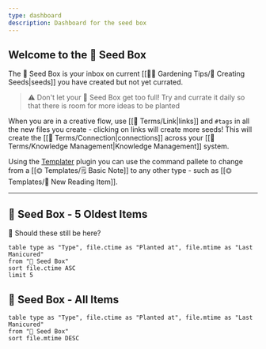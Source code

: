 ```yaml
---
type: dashboard
description: Dashboard for the seed box
---
```


## Welcome to the 🌱 Seed Box

The 🌱 Seed Box is your inbox on current [[👩‍🌾 Gardening Tips/🌱 Creating Seeds|seeds]] you have created but not yet currated.

> ⚠️ Don't let your 🌱 Seed Box get too full!  Try and currate it daily so that there is room for more ideas to be planted

When you are in a creative flow, use [[📇 Terms/Link|links]] and `#tags` in all the new files you create - clicking on links will create more seeds! This will create the [[📇 Terms/Connection|connections]] across your [[📇 Terms/Knowledge Management|Knowledge Management]] system.

Using the [Templater](https://github.com/SilentVoid13/Templater) plugin you can use the command pallete to change from a [[⏣ Templates/🗒 Basic Note]] to any other type - such as [[⏣ Templates/📙 New Reading Item]]. 

---

## 🌱 Seed Box - 5 Oldest Items
🤨 Should these still be here?
```dataview
table type as "Type", file.ctime as "Planted at", file.mtime as "Last Manicured"
from "🌱 Seed Box"
sort file.ctime ASC
limit 5
```

## 🌱 Seed Box - All Items
```dataview
table type as "Type", file.ctime as "Planted at", file.mtime as "Last Manicured"
from "🌱 Seed Box"
sort file.mtime DESC
```